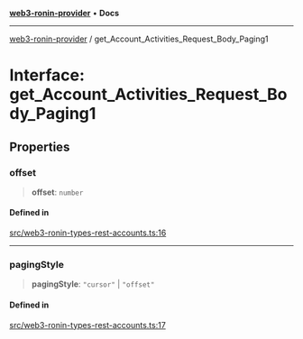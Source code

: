 [**web3-ronin-provider**](../README.md) • **Docs**

***

[web3-ronin-provider](../globals.md) / get\_Account\_Activities\_Request\_Body\_Paging1

# Interface: get\_Account\_Activities\_Request\_Body\_Paging1

## Properties

### offset

> **offset**: `number`

#### Defined in

[src/web3-ronin-types-rest-accounts.ts:16](https://github.com/chuacw/web3-ronin-provider/blob/5e9462adf1edb8f1f7982dc5f4e5bd7094a4d6eb/src/web3-ronin-types-rest-accounts.ts#L16)

***

### pagingStyle

> **pagingStyle**: `"cursor"` \| `"offset"`

#### Defined in

[src/web3-ronin-types-rest-accounts.ts:17](https://github.com/chuacw/web3-ronin-provider/blob/5e9462adf1edb8f1f7982dc5f4e5bd7094a4d6eb/src/web3-ronin-types-rest-accounts.ts#L17)
